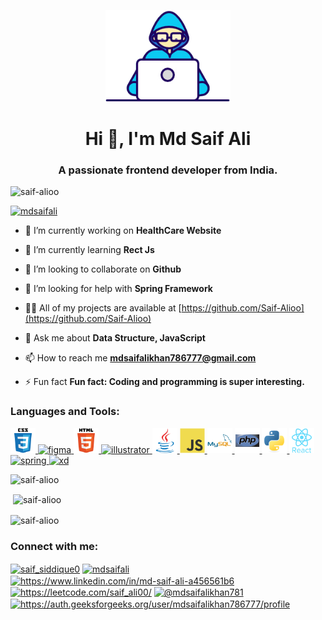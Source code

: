 <p align="center">
<img src="https://raw.githubusercontent.com/AkashSingh3031/AkashSingh3031/main/Developer.gif" width="200px">
</p>
<h1 align="center">Hi 👋, I'm Md Saif Ali</h1>
<h3 align="center">A passionate frontend developer from India.</h3>

<p align="left"> <img src="https://komarev.com/ghpvc/?username=saif-alioo&label=Profile%20views&color=0e75b6&style=flat" alt="saif-alioo" /> </p>

<p align="left"> <a href="https://twitter.com/MdSaifA73481803" target="blank"><img src="https://img.shields.io/twitter/follow/mdsaifali?logo=twitter&style=for-the-badge" alt="mdsaifali" /></a> </p>

- 🔭 I’m currently working on **HealthCare Website**

- 🌱 I’m currently learning **Rect Js**

- 👯 I’m looking to collaborate on **Github**

- 🤝 I’m looking for help with **Spring Framework**

- 👨‍💻 All of my projects are available at [https://github.com/Saif-Alioo](https://github.com/Saif-Alioo)

- 💬 Ask me about **Data Structure, JavaScript**

- 📫 How to reach me **mdsaifalikhan786777@gmail.com**

- ⚡ Fun fact **Fun fact: Coding and programming is super interesting.**

<h3 align="left">Languages and Tools:</h3>
<p align="left"> <a href="https://www.w3schools.com/css/" target="_blank"> <img src="https://raw.githubusercontent.com/devicons/devicon/master/icons/css3/css3-original-wordmark.svg" alt="css3" width="40" height="40"/> </a> <a href="https://www.figma.com/" target="_blank"> <img src="https://www.vectorlogo.zone/logos/figma/figma-icon.svg" alt="figma" width="40" height="40"/> </a> <a href="https://www.w3.org/html/" target="_blank"> <img src="https://raw.githubusercontent.com/devicons/devicon/master/icons/html5/html5-original-wordmark.svg" alt="html5" width="40" height="40"/> </a> <a href="https://www.adobe.com/in/products/illustrator.html" target="_blank"> <img src="https://www.vectorlogo.zone/logos/adobe_illustrator/adobe_illustrator-icon.svg" alt="illustrator" width="40" height="40"/> </a> <a href="https://www.java.com" target="_blank"> <img src="https://raw.githubusercontent.com/devicons/devicon/master/icons/java/java-original.svg" alt="java" width="40" height="40"/> </a> <a href="https://developer.mozilla.org/en-US/docs/Web/JavaScript" target="_blank"> <img src="https://raw.githubusercontent.com/devicons/devicon/master/icons/javascript/javascript-original.svg" alt="javascript" width="40" height="40"/> </a> <a href="https://www.mysql.com/" target="_blank"> <img src="https://raw.githubusercontent.com/devicons/devicon/master/icons/mysql/mysql-original-wordmark.svg" alt="mysql" width="40" height="40"/> </a> <a href="https://www.php.net" target="_blank"> <img src="https://raw.githubusercontent.com/devicons/devicon/master/icons/php/php-original.svg" alt="php" width="40" height="40"/> </a> <a href="https://www.python.org" target="_blank"> <img src="https://raw.githubusercontent.com/devicons/devicon/master/icons/python/python-original.svg" alt="python" width="40" height="40"/> </a> <a href="https://reactjs.org/" target="_blank"> <img src="https://raw.githubusercontent.com/devicons/devicon/master/icons/react/react-original-wordmark.svg" alt="react" width="40" height="40"/> </a> <a href="https://spring.io/" target="_blank"> <img src="https://www.vectorlogo.zone/logos/springio/springio-icon.svg" alt="spring" width="40" height="40"/> </a> <a href="https://www.adobe.com/products/xd.html" target="_blank"> <img src="https://cdn.worldvectorlogo.com/logos/adobe-xd.svg" alt="xd" width="40" height="40"/> </a> </p>


<p><img align="left" src="https://github-readme-stats.vercel.app/api/top-langs?username=saif-alioo&show_icons=true&locale=en&layout=compact" alt="saif-alioo" /></p>
<br>
<p>&nbsp;<img align="center" src="https://github-readme-stats.vercel.app/api?username=saif-alioo&show_icons=true&locale=en" alt="saif-alioo" /></p>

<p><img align="center" src="https://github-readme-streak-stats.herokuapp.com/?user=saif-alioo&" alt="saif-alioo" /></p>

<h3 align="left">Connect with me:</h3>
<p align="left"> 
  <a href="https://instagram.com/saif_siddique0" target="blank"><img align="center" src="https://raw.githubusercontent.com/rahuldkjain/github-profile-readme-generator/master/src/images/icons/Social/instagram.svg" alt="saif_siddique0" height="30" width="40" /></a>
<a href="https://twitter.com/mdsaifali" target="blank"><img align="center" src="https://raw.githubusercontent.com/rahuldkjain/github-profile-readme-generator/master/src/images/icons/Social/twitter.svg" alt="mdsaifali" height="30" width="40" /></a>
<a href="https://linkedin.com/in/https://www.linkedin.com/in/md-saif-ali-a456561b6" target="blank"><img align="center" src="https://raw.githubusercontent.com/rahuldkjain/github-profile-readme-generator/master/src/images/icons/Social/linked-in-alt.svg" alt="https://www.linkedin.com/in/md-saif-ali-a456561b6" height="30" width="40" /></a>
<a href="https://www.leetcode.com/https://leetcode.com/saif_ali00/" target="blank"><img align="center" src="https://raw.githubusercontent.com/rahuldkjain/github-profile-readme-generator/master/src/images/icons/Social/leet-code.svg" alt="https://leetcode.com/saif_ali00/" height="30" width="40" /></a>
  <a href="https://www.hackerrank.com/@mdsaifalikhan781" target="blank"><img align="center" src="https://raw.githubusercontent.com/rahuldkjain/github-profile-readme-generator/master/src/images/icons/Social/hackerrank.svg" alt="@mdsaifalikhan781" height="30" width="40" /></a>
<a href="https://auth.geeksforgeeks.org/user/https://auth.geeksforgeeks.org/user/mdsaifalikhan786777/profile" target="blank"><img align="center" src="https://raw.githubusercontent.com/rahuldkjain/github-profile-readme-generator/master/src/images/icons/Social/geeks-for-geeks.svg" alt="https://auth.geeksforgeeks.org/user/mdsaifalikhan786777/profile" height="30" width="40" /></a>
</p>
<!-- <img align='center'  height="70" alt="Thanks" width="100%" src="https://github.com/AkashSingh3031/AkashSingh3031/blob/main/marquee.svg"/>  -->
